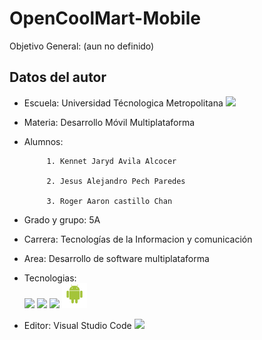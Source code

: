 # OpenCoolMart-Mobile

Objetivo General: (aun no definido)

## Datos del autor

- Escuela: Universidad Técnologica Metropolitana <img src="http://cursos.utmetropolitana.edu.mx/moodle/theme/image.php/utm/theme/1601144918/logo-utm" with='25' height='25'>
- Materia: Desarrollo Móvil Multiplataforma
- Alumnos: 

           1. Kennet Jaryd Avila Alcocer
           
           2. Jesus Alejandro Pech Paredes
           
           3. Roger Aaron castillo Chan
- Grado y grupo: 5A
- Carrera: Tecnologías de la Informacion y comunicación
- Area: Desarrollo de software multiplataforma
- Tecnologias:<br>
            <img src="https://cdn.worldvectorlogo.com/logos/flutter-logo.svg" with='50' height='50'>
            <img src="https://cdn.worldvectorlogo.com/logos/microsoft-sql-server.svg" with='40' height='40'>
            <img src="https://www.vectorlogo.zone/logos/invisionapp/invisionapp-icon.svg" with='40' height='40'>
            <img src="https://raw.githubusercontent.com/devicons/devicon/master/icons/android/android-original-wordmark.svg" with='40' height='40'>


        
- Editor: Visual Studio Code <img src="https://cdn.worldvectorlogo.com/logos/visual-studio-code-1.svg" with='25' height='25'>
